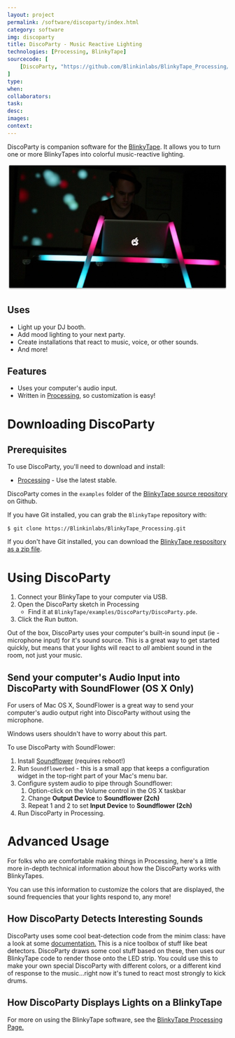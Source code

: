 ```yaml
---
layout: project
permalink: /software/discoparty/index.html
category: software
img: discoparty
title: DiscoParty - Music Reactive Lighting
technologies: [Processing, BlinkyTape]
sourcecode: [
	[DiscoParty, "https://github.com/Blinkinlabs/BlinkyTape_Processing/tree/master/examples/DiscoParty"]
]
type:
when:
collaborators:
task: 
desc:
images:
context: 
---
```


DiscoParty is companion software for the [BlinkyTape](/blinkytape/).  It allows you to turn one or more BlinkyTapes into colorful music-reactive lighting.

![DiscoParty DJ Photo Thing](/images/blinkytape/big/dj.jpg)

## Uses

* Light up your DJ booth.
* Add mood lighting to your next party.
* Create installations that react to music, voice, or other sounds.
* And more!

## Features

* Uses your computer's audio input.
* Written in [Processing](http://processing.org/), so customization is easy!

# Downloading DiscoParty

## Prerequisites

To use DiscoParty, you'll need to download and install:

* [Processing](http://processing.org/download/) - Use the latest stable. 

DiscoParty comes in the `examples` folder of the [BlinkyTape source repository](https://github.com/Blinkinlabs/BlinkyTape_Processing) on Github.

If you have Git installed, you can grab the `BlinkyTape` repository with:

	$ git clone https://Blinkinlabs/BlinkyTape_Processing.git

If you don't have Git installed, you can download the [BlinkyTape respository as a zip file](https://github.com/BlinkinLabs/BlinkyTape_processing/archive/master.zip).

# Using DiscoParty

1. Connect your BlinkyTape to your computer via USB.
2. Open the DiscoParty sketch in Processing
    * Find it at `BlinkyTape/examples/DiscoParty/DiscoParty.pde`.
3. Click the Run button.

Out of the box, DiscoParty uses your computer's built-in sound input (ie -
microphone input) for it's sound source.  This is a great way to get started
quickly, but means that your lights will react to *all* ambient sound in the
room, not just your music.

## Send your computer's Audio Input into DiscoParty with SoundFlower (OS X Only)

For users of Mac OS X, SoundFlower is a great way to send your computer's audio output right into DiscoParty without using the microphone.

Windows users shouldn't have to worry about this part.

To use DiscoParty with SoundFlower:

1. Install [Soundflower](http://cycling74.com/soundflower-landing-page/) (requires reboot!)
2. Run `Soundflowerbed` - this is a small app that keeps a configuration widget in the top-right part of your Mac's menu bar.
3. Configure system audio to pipe through Soundflower:
    1. Option-click on the Volume control in the OS X taskbar
    2. Change **Output Device** to **Soundflower (2ch)**
    3. Repeat 1 and 2 to set **Input Device** to **Soundflower (2ch)**
4. Run DiscoParty in Processing.

# Advanced Usage

For folks who are comfortable making things in Processing, here's a little more
in-depth technical information about how the DiscoParty works with BlinkyTapes.

You can use this information to customize the colors that are displayed, the
sound frequencies that your lights respond to, any more!

## How DiscoParty Detects Interesting Sounds

DiscoParty uses some cool beat-detection code from the minim class: have a look at some [documentation.](http://code.compartmental.net/tools/minim) This is a nice toolbox of stuff like beat detectors. DiscoParty draws some cool stuff based on these, then uses our BlinkyTape code to render those onto the LED strip.  You could use this to make your own special DiscoParty with different colors, or a different kind of response to the music...right now it's tuned to react most strongly to kick drums.

## How DiscoParty Displays Lights on a BlinkyTape

For more on using the BlinkyTape software, see the [BlinkyTape Processing Page.](/blinkyTape/docs/processing/)
